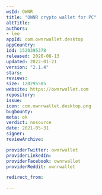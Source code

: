 ```yaml
---
wsId: OWNR
title: "OWNR crypto wallet for PC"
altTitle: 
authors:
- leo
appId: com.ownrwallet.desktop
appCountry: 
idd: 1520395378
released: 2020-08-13
updated: 2022-01-21
version: "2.1.4"
stars: 
reviews: 
size: 120295505
website: https://ownrwallet.com
repository: 
issue: 
icon: com.ownrwallet.desktop.png
bugbounty: 
meta: ok
verdict: nosource
date: 2021-05-31
signer: 
reviewArchive:

providerTwitter: ownrwallet
providerLinkedIn: 
providerFacebook: ownrwallet
providerReddit: ownrwallet

redirect_from:

---
```



